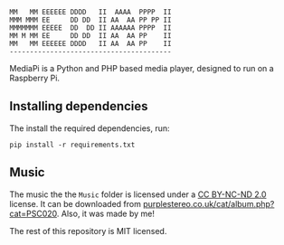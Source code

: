 ```
MM   MM EEEEEE DDDD   II  AAAA  PPPP  II
MMM MMM EE     DD DD  II AA  AA PP PP II
MMMMMMM EEEEE  DD  DD II AAAAAA PPPP  II
MM M MM EE     DD DD  II AA  AA PP    II
MM   MM EEEEEE DDDD   II AA  AA PP    II
----------------------------------------
```
MediaPi is a Python and PHP based media player, designed to
run on a Raspberry Pi.

## Installing dependencies
The install the required dependencies, run:
```shell
pip install -r requirements.txt
```

Music
-----
The music the the `Music` folder is licensed under a [CC BY-NC-ND 2.0](https://creativecommons.org/licenses/by-nc-nd/2.0/uk/)
license. It can be downloaded from [purplestereo.co.uk/cat/album.php?cat=PSC020](http://www.purplestereo.co.uk/cat/album.php?cat=PSC020).
Also, it was made by me!

The rest of this repository is MIT licensed.
